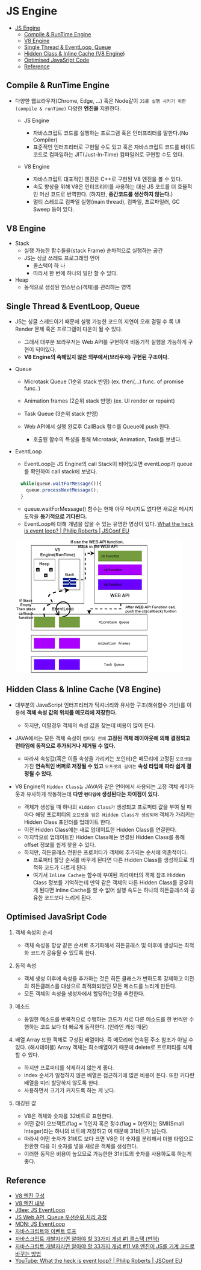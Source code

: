 # JS Engine
- [JS Engine](#js-engine)
  - [Compile & RunTime Engine](#compile--runtime-engine)
  - [V8 Engine](#v8-engine)
  - [Single Thread & EventLoop, Queue](#single-thread--eventloop-queue)
  - [Hidden Class & Inline Cache (V8 Engine)](#hidden-class--inline-cache-v8-engine)
  - [Optimised JavaSript Code](#optimised-javasript-code)
  - [Reference](#reference)

## Compile & RunTime Engine

- 다양한 웹브라우저(Chrome, Edge, ...) 혹은 Node같이 `JS를 실행 시키기 위한(compile & runTime)` 다양한 **엔진을** 지원한다.

  - JS Engine
    - 자바스크립트 코드를 실행하는 프로그램 혹은 인터프리터를 말한다.(No Compiler)
    - 표준적인 인터프리터로 구현될 수도 있고 혹은 자바스크립트 코드를 바이트코드로 컴파일하는 JIT(Just-In-Time) 컴파일러로 구현할 수도 있다.

  - V8 Engine
    - 자바스크립트 대표적인 엔진은 C++로 구현된 V8 엔진을 볼 수 있다.
    - 속도 향상을 위해 V8은 인터프리터를 사용하는 대신 JS 코드를 더 효율적인 머신 코드로 번역한다. (하지만, **중간코드를 생산하지 않는다.**)
    - 멀티 스레드로 컴파일 실행(main thread), 컴파일, 프로파일러, GC Sweep 등이 있다.

## V8 Engine

- Stack
    - 실행 가능한 함수들을(stack Frame) 순차적으로 실행하는 공간
    - JS는 싱글 쓰레드 프로그래밍 언어
      - 콜스택이 하 나 
      - 따라서 한 번에 하나의 일만 할 수 있다.
- Heap
  - 동적으로 생성된 인스턴스(객체)를 관리하는 영역

## Single Thread & EventLoop, Queue

- JS는 싱글 스레드이기 때문에 실행 가능한 코드의 지연이 오래 걸릴 수 록 UI Render 문제 혹은 프로그램이 다운이 될 수 있다.
  - 그래서 대부분 브라우저는 Web API를 구현하여 비동기적 실행을 가능하게 구현이 되어있다.
  - **V8 Engine의 속해있지 않은 외부에서(브라우저) 구현된 구조이다.**

- Queue
  - Microtask Queue (1순위 stack 반영) (ex. then(...) func. of promise func. )
  - Animation frames (2순위 stack 반영) (ex. UI render or repaint)
  - Task Queue (3순위 stack 반영)

  - Web API에서 실행 완료후 CallBack 함수를 Queue에 push 한다.
    - 호출된 함수의 특성을 통해 Microtask, Animation, Task를 보낸다.

- EventLoop
  - EventLoop는 JS Engine의 call Stack이 비어있으면 eventLoop가 queue를 확인하여 call stack에 보낸다.
  ```js
    while(queue.waitForMessage()){
      queue.processNextMessage();
    }
  ```
    - queue.waitForMessage() 함수는 현재 아무 메시지도 없다면 새로운 메시지 도착을 **동기적으로 기다린다.**
  - EventLoop에 대해 개념을 잡을 수 있는 유명한 영상이 있다. [What the heck is event loop? | Philip Roberts | JSConf EU](https://youtu.be/8aGhZQkoFbQ)

  ![jsRuntime](../image/jsRuntime.png)

## Hidden Class & Inline Cache (V8 Engine)

- 대부분의 JavaScript 인터프리터가 딕셔너리와 유사한 구조(해쉬함수 기반)를 이용해 **객체 속성 값의 위치를 메모리에 저장한다.**
  - 하지만, 이럴경우 객체의 속성 값을 찾는데 비용이 많이 든다. 

- JAVA에서는 모든 객체 속성이 `컴파일 전에` **고정된 객체 레이아웃에 의해 결정되고** **런타임에 동적으로 추가되거나 제거될 수 없다.**
  - 따라서 속성값(혹은 이들 속성을 가리키는 포인터)은 메모리에 고정된 `오프셋을` 가진 **연속적인 버퍼로 저장될 수 있고** `오프셋의 길이는` **속성 타입에 따라 쉽게 결정될 수 있다.**

- V8 Engine의 `Hidden Class는` JAVA와 같은 언어에서 사용되는 고정 객체 레이아웃과 유사하게 작동하는데 **다만 `런타임에` 생성된다는 차이점이 있다.**
  - 객체가 생성될 때 하나의 `Hidden Class가` 생성되고 프로퍼티 값을 부여 될 때 마다 해당 프로퍼티의 `오프셋을 담은 Hidden Class가 생성되어` 객체가 가리키는 Hidden Class 포인터를 업데이트 한다.
  - 이전 Hidden Class에는 새로 업데이트한 Hidden Class를 연결한다.
  - 마지막으로 업데이트한 Hidden Class에는 연결된 Hidden Class를 통해 offset 정보를 쉽게 찾을 수 있다. 
  - 하지만, 히든클래스 전환은 프로퍼티가 객체에 추가되는 순서에 의존적이다.
    - 프로퍼티 할당 순서를 바꾸게 된다면 다른 Hidden Class를 생성하므로 최적화 코드가 다르게 된다.
    - 여기서 `Inline Cache는` 함수에 부여된 파라미터의 객체 참조 Hidden Class 정보를 기억하는데 만약 같은 객체의 다른 Hidden Class를 공유하게 된다면 Inline Cache를 할 수 없어 실행 속도는 하나의 히든클래스와 공유한 코드보다 느리게 된다.


## Optimised JavaSript Code

1. 객체 속성의 순서
    - 객체 속성을 항상 같은 순서로 초기화해서 히든클래스 및 이후에 생성되는 최적화 코드가 공유될 수 있도록 한다.
  
2. 동적 속성
    - 객체 생성 이후에 속성을 추가하는 것은 히든 클래스가 변하도록 강제하고 이전의 히든클래스를 대상으로 최적화되었던 모든 메소드를 느리게 만든다.
    - 모든 객체의 속성을 생성자에서 할당하는것을 추천한다.
  
3. 메소드
    - 동일한 메소드를 반복적으로 수행하는 코드가 서로 다른 메소드를 한 번씩만 수행하는 코드 보다 더 빠르게 동작한다. (인라인 캐싱 때문)

4. 배열
     Array 또한 객체로 구성된 배열이다. 즉 메모리에 연속된 주소 참조가 아닐 수 있다. (해시테이블)
     Array 객체는 희소배열이기 때문에 delete로 프로퍼티를 삭제할 수 있다.
    - 하지만 프로퍼티를 삭제하지 않는게 좋다.
    - index 순서가 일정하지 않은 배열은 접근하기에 많은 비용이 든다.
     또한 커다란 배열을 미리 할당하지 않도록 한다.
    - 사용하면서 크기가 커지도록 하는 게 낫다. 

5. 태깅된 값
    - V8은 객체와 숫자를 32비트로 표현한다.
    - 어떤 값이 오브젝트(flag = 1)인지 혹은 정수(flag = 0)인지는 SMI(Small Integer)라는 하나의 비트에 저장하고 이 때문에 31비트가 남는다. 
    - 따라서 어떤 숫자가 31비트 보다 크면 V8은 이 숫자를 분리해서 더블 타입으로 전환한 다음 이 숫자를 넣을 새로운 객체를 생성한다. 
    - 이러한 동작은 비용이 높으므로 가능한한 31비트의 숫자를 사용하도록 하는게 좋다.

## Reference

- [V8 엔진 구성](https://engineering.huiseoul.com/%EC%9E%90%EB%B0%94%EC%8A%A4%ED%81%AC%EB%A6%BD%ED%8A%B8%EB%8A%94-%EC%96%B4%EB%96%BB%EA%B2%8C-%EC%9E%91%EB%8F%99%ED%95%98%EB%8A%94%EA%B0%80-%EC%97%94%EC%A7%84-%EB%9F%B0%ED%83%80%EC%9E%84-%EC%BD%9C%EC%8A%A4%ED%83%9D-%EA%B0%9C%EA%B4%80-ea47917c8442)
- [V8 엔진 내부](https://engineering.huiseoul.com/%EC%9E%90%EB%B0%94%EC%8A%A4%ED%81%AC%EB%A6%BD%ED%8A%B8%EB%8A%94-%EC%96%B4%EB%96%BB%EA%B2%8C-%EC%9E%91%EB%8F%99%ED%95%98%EB%8A%94%EA%B0%80-v8-%EC%97%94%EC%A7%84%EC%9D%98-%EB%82%B4%EB%B6%80-%EC%B5%9C%EC%A0%81%ED%99%94%EB%90%9C-%EC%BD%94%EB%93%9C%EB%A5%BC-%EC%9E%91%EC%84%B1%EC%9D%84-%EC%9C%84%ED%95%9C-%EB%8B%A4%EC%84%AF-%EA%B0%80%EC%A7%80-%ED%8C%81-6c6f9832c1d9)
- [JBee: JS EventLoop](https://asfirstalways.tistory.com/362)
- [JS Web API, Queue 우선순위 처리 과정](http://sculove.github.io/blog/2018/01/18/javascriptflow/)
- [MDN: JS EventLoop](https://developer.mozilla.org/ko/docs/Web/JavaScript/EventLoop)
- [자바스크립트와 이벤트 루프](https://meetup.toast.com/posts/89)
- [자바스크립트 개발자라면 알아야 할 33가지 개념 #1 콜스택 (번역)](https://velog.io/@jakeseo_me/2019-03-15-2303-%EC%9E%91%EC%84%B1%EB%90%A8-rmjta5a3xh)
- [자바스크립트 개발자라면 알아야 할 33가지 개념 #11 V8 엔진이 JS를 기계 코드로 바꾸는 방법](https://velog.io/@jakeseo_me/2019-04-30-1204-%EC%9E%91%EC%84%B1%EB%90%A8-fxjv37gc4s)
- [YouTube: What the heck is event loop? | Philip Roberts | JSConf EU](https://youtu.be/8aGhZQkoFbQ)